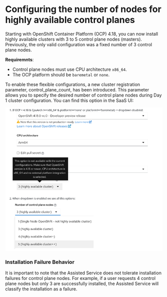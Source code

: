 # Configuring the number of nodes for highly available control planes

Starting with OpenShift Container Platform (OCP) 4.18, you can now install highly available clusters with 3 to 5 control plane nodes (masters). Previously, the only valid configuration was a fixed number of 3 control plane nodes.

**Requiremnts**:
  - Control plane nodes must use CPU architecture `x86_64`.
  - The OCP platform should be `baremetal` or `none`.

To enable these flexible configurations, a new cluster registration parameter, control_plane_count, has been introduced. This parameter allows you to specify the desired number of control plane nodes during Day 1 cluster configuration. You can find this option in the SaaS UI:

![control_plane_count_dropdown](img/control_plane_count_dropdown.png)

### Installation Failure Behavior

It is important to note that the Assisted Service does not tolerate installation failures for control plane nodes. For example, if a user requests 4 control plane nodes but only 3 are successfully installed, the Assisted Service will classify the installation as a failure.
